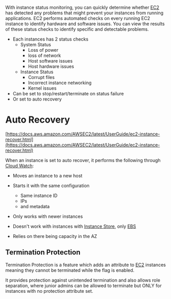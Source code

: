 With instance status monitoring, you can quickly determine whether [EC2](EC2.md) has detected any problems that might prevent your instances from running applications. EC2 performs automated checks on every running EC2 instance to identify hardware and software issues. You can view the results of these status checks to identify specific and detectable problems.

- Each instances has 2 status checks
	- System Status
		- Loss of power
		- loss of network
		- Host software issues
		- Host hardware issues
	- Instance Status
		- Corrupt files
		- Incorrect instance networking
		- Kernel issues
- Can be set to stop/restart/terminate on status failure
- Or set to auto recovery
# Auto Recovery
[https://docs.aws.amazon.com/AWSEC2/latest/UserGuide/ec2-instance-recover.html](https://docs.aws.amazon.com/AWSEC2/latest/UserGuide/ec2-instance-recover.html)

When an instance is set to auto recover, it performs the following through [Cloud Watch](../Logs/CW.md):
- Moves an instance to a new host
- Starts it with the same configuration
	- Same instance ID
	- IPs
	- and metadata

- Only works with newer instances
- Doesn't work with instances with [Instance Store](Instance%20Store.md), only [EBS](../EBS/EBS.md)
- Relies on there being capacity in the AZ

## Termination Protection
Termination Protection is a feature which adds an attribute to [EC2](EC2.md) instances meaning they cannot be terminated while the flag is enabled.

It provides protection against unintended termination and also allows role separation, where junior admins can be allowed to terminate but ONLY for instances with no protection attribute set.